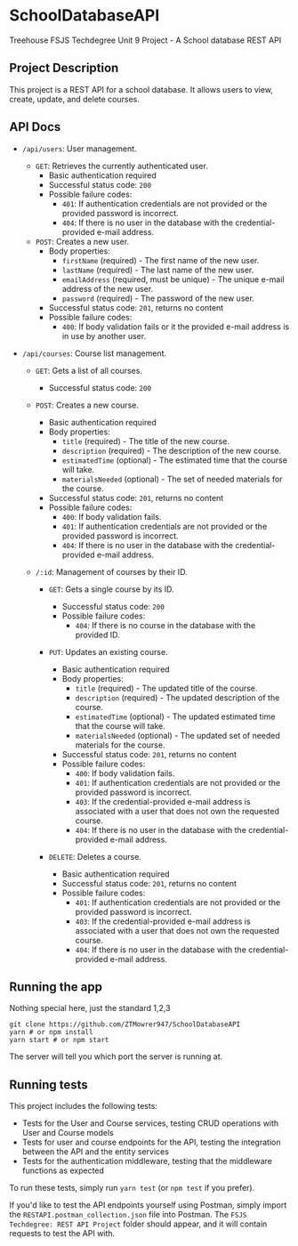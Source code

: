 # SchoolDatabaseAPI
Treehouse FSJS Techdegree Unit 9 Project - A School database REST API

## Project Description
This project is a REST API for a school database. It allows users to view, create, update, and delete courses.

## API Docs
- `/api/users`: User management.
    - `GET`: Retrieves the currently authenticated user.
        - Basic authentication required
        - Successful status code: `200`
        - Possible failure codes:
            - `401`: If authentication credentials are not provided or the provided password is incorrect.
            - `404`: If there is no user in the database with the credential-provided e-mail address.
    - `POST`: Creates a new user.
        - Body properties:
            - `firstName` (required) - The first name of the new user.
            - `lastName` (required) - The last name of the new user.
            - `emailAddress` (required, must be unique) - The unique e-mail address of the new user.
            - `password` (required) - The password of the new user.
        - Successful status code: `201`, returns no content
        - Possible failure codes:
            - `400`: If body validation fails or it the provided e-mail address is in use by another user.

- `/api/courses`: Course list management.
    - `GET`: Gets a list of all courses.
        - Successful status code: `200`
    - `POST`: Creates a new course.
        - Basic authentication required
        - Body properties:
            - `title` (required) - The title of the new course.
            - `description` (required) - The description of the new course.
            - `estimatedTime` (optional) - The estimated time that the course will take.
            - `materialsNeeded` (optional) - The set of needed materials for the course.
        - Successful status code: `201`, returns no content
        - Possible failure codes:
            - `400`: If body validation fails.
            - `401`: If authentication credentials are not provided or the provided password is incorrect.
            - `404`: If there is no user in the database with the credential-provided e-mail address.

    - `/:id`: Management of courses by their ID.
        - `GET`: Gets a single course by its ID.
            - Successful status code: `200`
            - Possible failure codes:
                - `404`: If there is no course in the database with the provided ID.
        - `PUT`: Updates an existing course.
            - Basic authentication required
            - Body properties:
                - `title` (required) - The updated title of the course.
                - `description` (required) - The updated description of the course.
                - `estimatedTime` (optional) - The updated estimated time that the course will take.
                - `materialsNeeded` (optional) - The updated set of needed materials for the course.
            - Successful status code: `201`, returns no content
            - Possible failure codes:
                - `400`: If body validation fails.
                - `401`: If authentication credentials are not provided or the provided password is incorrect.
                - `403`: If the credential-provided e-mail address is associated with a user that does not own the requested course.
                - `404`: If there is no user in the database with the credential-provided e-mail address.

        - `DELETE`: Deletes a course.
            - Basic authentication required
            - Successful status code: `201`, returns no content
            - Possible failure codes:
                - `401`: If authentication credentials are not provided or the provided password is incorrect.
                - `403`: If the credential-provided e-mail address is associated with a user that does not own the requested course.
                - `404`: If there is no user in the database with the credential-provided e-mail address.

## Running the app
Nothing special here, just the standard 1,2,3
```
git clone https://github.com/ZTMowrer947/SchoolDatabaseAPI
yarn # or npm install
yarn start # or npm start
```

The server will tell you which port the server is running at.

## Running tests
This project includes the following tests:

- Tests for the User and Course services, testing CRUD operations with User and Course models
- Tests for user and course endpoints for the API, testing the integration between the API and the entity services
- Tests for the authentication middleware, testing that the middleware functions as expected

To run these tests, simply run `yarn test` (or `npm test` if you prefer).

If you'd like to test the API endpoints yourself using Postman,
simply import the `RESTAPI.postman_collection.json` file into Postman. The `FSJS Techdegree: REST API Project` folder should appear, and it will contain requests to test the API with.